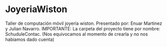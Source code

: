 # JoyeriaWiston
Taller de computación móvil joyería wiston.
Presentado por: Enuar Martinez y Julian Navarro.
IMPORTANTE: La carpeta del proyecto tiene por nombre:
SchuduleContac.
(Nos equivocamos al momento de crearla y no nos habiamos dado cuenta)
